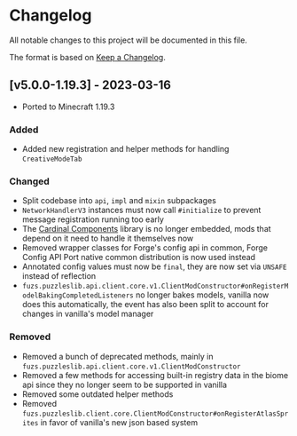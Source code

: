 # Changelog
All notable changes to this project will be documented in this file.

The format is based on [Keep a Changelog].

## [v5.0.0-1.19.3] - 2023-03-16
- Ported to Minecraft 1.19.3
### Added
- Added new registration and helper methods for handling `CreativeModeTab`
### Changed
- Split codebase into `api`, `impl` and `mixin` subpackages
- `NetworkHandlerV3` instances must now call `#initialize` to prevent message registration running too early
- The [Cardinal Components](https://www.curseforge.com/minecraft/mc-mods/cardinal-components) library is no longer embedded, mods that depend on it need to handle it themselves now
- Removed wrapper classes for Forge's config api in common, Forge Config API Port native common distribution is now used instead
- Annotated config values must now be `final`, they are now set via `UNSAFE` instead of reflection
- `fuzs.puzzleslib.api.client.core.v1.ClientModConstructor#onRegisterModelBakingCompletedListeners` no longer bakes models, vanilla now does this automatically, the event has also been split to account for changes in vanilla's model manager
### Removed
- Removed a bunch of deprecated methods, mainly in `fuzs.puzzleslib.api.client.core.v1.ClientModConstructor`
- Removed a few methods for accessing built-in registry data in the biome api since they no longer seem to be supported in vanilla
- Removed some outdated helper methods
- Removed `fuzs.puzzleslib.client.core.ClientModConstructor#onRegisterAtlasSprites` in favor of vanilla's new json based system

[Keep a Changelog]: https://keepachangelog.com/en/1.0.0/

